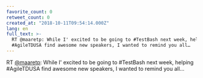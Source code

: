 ```yaml
---
favorite_count: 0
retweet_count: 0
created_at: "2018-10-11T09:54:14.000Z"
lang: en
full_text: >-
  RT @maaretp: While I' excited to be going to #TestBash next week, helping
  #AgileTDUSA find awesome new speakers, I wanted to remind you all…
---
```


RT [@maaretp](https://twitter.com/maaretp): While I' excited to be going to
#TestBash next week, helping #AgileTDUSA find awesome new speakers, I wanted to
remind you all…
